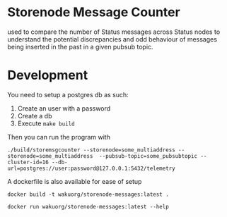 # Storenode Message Counter

used to compare the number of Status messages across Status nodes to understand the potential discrepancies and odd behaviour of messages being inserted in the past in a given pubsub topic.


# Development

You need to setup a postgres db as such:
1) Create an user with a password
2) Create a db
3) Execute `make build`


Then you can run the program with
```
./build/storemsgcounter --storenode=some_multiaddress --storenode=some_multiaddress  --pubsub-topic=some_pubsubtopic --cluster-id=16 --db-url=postgres://user:password@127.0.0.1:5432/telemetry
```

A dockerfile is also available for ease of setup
```
docker build -t wakuorg/storenode-messages:latest .

docker run wakuorg/storenode-messages:latest --help
```